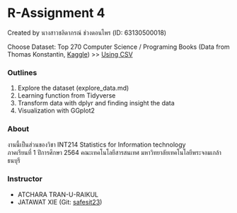 # R-Assignment 4

Created by นางสาวชลิดาภรณ์ ช่วงดอนไพร (ID: 63130500018)

Choose Dataset:
Top 270 Computer Science / Programing Books (Data from Thomas Konstantin, [Kaggle](https://www.kaggle.com/thomaskonstantin/top-270-rated-computer-science-programing-books)) >> [Using CSV](https://raw.githubusercontent.com/safesit23/INT214-Statistics/main/datasets/prog_book.csv)


### Outlines
1. Explore the dataset (explore_data.md)
2. Learning function from Tidyverse
3. Transform data with dplyr and finding insight the data
4. Visualization with GGplot2

### About

งานนี้เป็นส่วนของวิชา INT214 Statistics for Information technology <br>
ภาคเรียนที่ 1 ปีการศึกษา 2564 คณะเทคโนโลยีสารสนเทศ มหาวิทยาลัยเทคโนโลยีพระจอมเกล้าธนบุรี

### Instructor
- ATCHARA TRAN-U-RAIKUL
- JATAWAT XIE (Git: [safesit23](https://github.com/safesit23))
